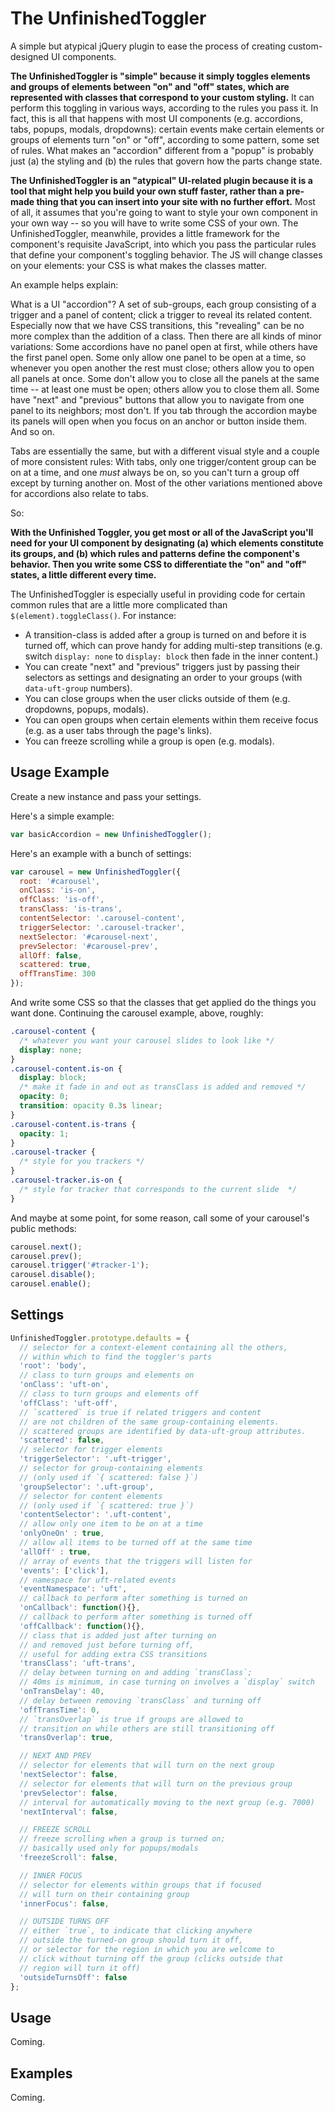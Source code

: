 # The UnfinishedToggler

A simple but atypical jQuery plugin to ease the process of creating custom-designed UI components.

**The UnfinishedToggler is "simple" because it simply toggles elements and groups of elements between "on" and "off" states, which are represented with classes that correspond to your custom styling.** It can perform this toggling in various ways, according to the rules you pass it. In fact, this is all that happens with most UI components (e.g. accordions, tabs, popups, modals, dropdowns): certain events make certain elements or groups of elements turn "on" or "off", according to some pattern, some set of rules. What makes an "accordion" different from a "popup" is probably just (a) the styling and (b) the rules that govern how the parts change state.

**The UnfinishedToggler is an "atypical" UI-related plugin because it is a tool that might help you build your own stuff faster, rather than a pre-made thing that you can insert into your site with no further effort.** Most of all, it assumes that you're going to want to style your own component in your own way -- so you will have to write some CSS of your own. The UnfinishedToggler, meanwhile, provides a little framework for the component's requisite JavaScript, into which you pass the particular rules that define your component's toggling behavior. The JS will change classes on your elements: your CSS is what makes the classes matter.

An example helps explain:

What is a UI "accordion"? A set of sub-groups, each group consisting of a trigger and a panel of content; click a trigger to reveal its related content. Especially now that we have CSS transitions, this "revealing" can be no more complex than the addition of a class. Then there are all kinds of minor variations: Some accordions have no panel open at first, while others have the first panel open. Some only allow one panel to be open at a time, so whenever you open another the rest must close; others allow you to open all panels at once. Some don't allow you to close all the panels at the same time -- at least one must be open; others allow you to close them all. Some have "next" and "previous" buttons that allow you to navigate from one panel to its neighbors; most don't. If you tab through the accordion maybe its panels will open when you focus on an anchor or button inside them. And so on.

Tabs are essentially the same, but with a different visual style and a couple of more consistent rules: With tabs, only one trigger/content group can be on at a time, and one *must* always be on, so you can't turn a group off except by turning another on. Most of the other variations mentioned above for accordions also relate to tabs.

So:

**With the Unfinished Toggler, you get most or all of the JavaScript you'll need for your UI component by designating (a) which elements constitute its groups, and (b) which rules and patterns define the component's behavior. Then you write some CSS to differentiate the "on" and "off" states, a little different every time.**

The UnfinishedToggler is especially useful in providing code for certain common rules that are a little more complicated than `$(element).toggleClass()`. For instance:

- A transition-class is added after a group is turned on and before it is turned off, which can prove handy for adding multi-step transitions (e.g. switch `display: none` to `display: block` then fade in the inner content.)
- You can create "next" and "previous" triggers just by passing their selectors as settings and designating an order to your groups (with `data-uft-group` numbers).
- You can close groups when the user clicks outside of them (e.g. dropdowns, popups, modals).
- You can open groups when certain elements within them receive focus (e.g. as a user tabs through the page's links).
- You can freeze scrolling while a group is open (e.g. modals).

## Usage Example

Create a new instance and pass your settings.

Here's a simple example:

```js
var basicAccordion = new UnfinishedToggler();
```

Here's an example with a bunch of settings:

```js
var carousel = new UnfinishedToggler({
  root: '#carousel',
  onClass: 'is-on',
  offClass: 'is-off',
  transClass: 'is-trans',
  contentSelector: '.carousel-content',
  triggerSelector: '.carousel-tracker',
  nextSelector: '#carousel-next',
  prevSelector: '#carousel-prev',
  allOff: false,
  scattered: true,
  offTransTime: 300
});
```

And write some CSS so that the classes that get applied do the things you want done. Continuing the carousel example, above, roughly:

```css
.carousel-content {
  /* whatever you want your carousel slides to look like */
  display: none;
}
.carousel-content.is-on {
  display: block;
  /* make it fade in and out as transClass is added and removed */
  opacity: 0;
  transition: opacity 0.3s linear;
}
.carousel-content.is-trans {
  opacity: 1;
}
.carousel-tracker {
  /* style for you trackers */
}
.carousel-tracker.is-on {
  /* style for tracker that corresponds to the current slide  */
}
```

And maybe at some point, for some reason, call some of your carousel's public methods:

```js
carousel.next();
carousel.prev();
carousel.trigger('#tracker-1');
carousel.disable();
carousel.enable();
```

## Settings

```js
UnfinishedToggler.prototype.defaults = {
  // selector for a context-element containing all the others,
  // within which to find the toggler's parts
  'root': 'body',
  // class to turn groups and elements on
  'onClass': 'uft-on',
  // class to turn groups and elements off
  'offClass': 'uft-off',
  // `scattered` is true if related triggers and content
  // are not children of the same group-containing elements.
  // scattered groups are identified by data-uft-group attributes.
  'scattered': false,
  // selector for trigger elements
  'triggerSelector': '.uft-trigger',
  // selector for group-containing elements
  // (only used if `{ scattered: false }`)
  'groupSelector': '.uft-group',
  // selector for content elements
  // (only used if `{ scattered: true }`)
  'contentSelector': '.uft-content',
  // allow only one item to be on at a time
  'onlyOneOn' : true,
  // allow all items to be turned off at the same time
  'allOff' : true,
  // array of events that the triggers will listen for
  'events': ['click'],
  // namespace for uft-related events
  'eventNamespace': 'uft',
  // callback to perform after something is turned on
  'onCallback': function(){},
  // callback to perform after something is turned off
  'offCallback': function(){},
  // class that is added just after turning on
  // and removed just before turning off,
  // useful for adding extra CSS transitions
  'transClass': 'uft-trans',
  // delay between turning on and adding `transClass`;
  // 40ms is minimum, in case turning on involves a `display` switch
  'onTransDelay': 40,
  // delay between removing `transClass` and turning off
  'offTransTime': 0,
  // `transOverlap` is true if groups are allowed to
  // transition on while others are still transitioning off
  'transOverlap': true,

  // NEXT AND PREV
  // selector for elements that will turn on the next group
  'nextSelector': false,
  // selector for elements that will turn on the previous group
  'prevSelector': false,
  // interval for automatically moving to the next group (e.g. 7000)
  'nextInterval': false,

  // FREEZE SCROLL
  // freeze scrolling when a group is turned on;
  // basically used only for popups/modals
  'freezeScroll': false,

  // INNER FOCUS
  // selector for elements within groups that if focused
  // will turn on their containing group
  'innerFocus': false,

  // OUTSIDE TURNS OFF
  // either `true`, to indicate that clicking anywhere
  // outside the turned-on group should turn it off,
  // or selector for the region in which you are welcome to
  // click without turning off the group (clicks outside that
  // region will turn it off)
  'outsideTurnsOff': false
};
```

## Usage

Coming.

## Examples

Coming.
